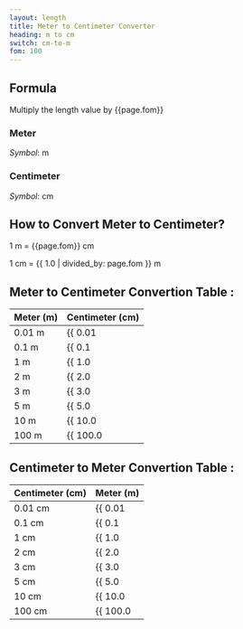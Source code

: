 ```yaml
---
layout: length
title: Meter to Centimeter Converter
heading: m to cm
switch: cm-to-m
fom: 100
---
```


## Formula
Multiply the length value by {{page.fom}}

### Meter
*Symbol*: m

### Centimeter
*Symbol*: cm

## How to Convert Meter to Centimeter?
1 m = {{page.fom}} cm

1 cm = {{ 1.0 | divided_by: page.fom }} m

## Meter to Centimeter Convertion Table :

| Meter (m) | Centimeter (cm) |
| ---- | ---- |
| 0.01 m | {{ 0.01 | times: page.fom | round: 12 }} cm |
| 0.1 m | {{ 0.1 | times: page.fom | round: 12 }} cm |
| 1 m | {{ 1.0 | times: page.fom | round: 12 }} cm |
| 2 m | {{ 2.0 | times: page.fom | round: 12 }} cm |
| 3 m | {{ 3.0 | times: page.fom | round: 12 }} cm |
| 5 m | {{ 5.0 | times: page.fom | round: 12 }} cm |
| 10 m | {{ 10.0 | times: page.fom | round: 12 }} cm |
| 100 m | {{ 100.0 | times: page.fom | round: 12 }} cm |

## Centimeter to Meter Convertion Table :

| Centimeter (cm) | Meter (m) |
| ---- | ---- |
| 0.01 cm | {{ 0.01 | divided_by: page.fom | round: 12 }} m |
| 0.1 cm | {{ 0.1 | divided_by: page.fom | round: 12 }} m |
| 1 cm | {{ 1.0 | divided_by: page.fom | round: 12 }} m |
| 2 cm | {{ 2.0 | divided_by: page.fom | round: 12 }} m |
| 3 cm | {{ 3.0 | divided_by: page.fom | round: 12 }} m |
| 5 cm | {{ 5.0 | divided_by: page.fom | round: 12 }} m |
| 10 cm | {{ 10.0 | divided_by: page.fom | round: 12 }} m |
| 100 cm | {{ 100.0 | divided_by: page.fom | round: 12 }} m |

<script>
selectInput[7].selected = true
selectOutput[3].selected = true
</script>
